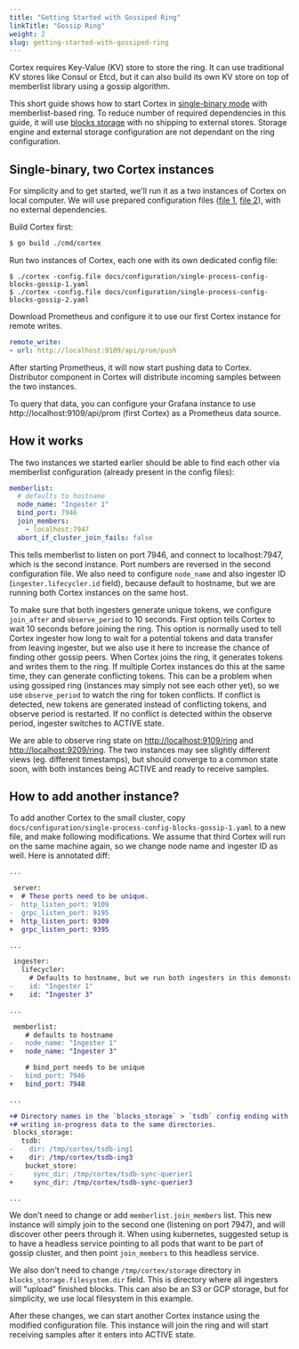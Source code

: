 ```yaml
---
title: "Getting Started with Gossiped Ring"
linkTitle: "Gossip Ring"
weight: 2
slug: getting-started-with-gossiped-ring
---
```


Cortex requires Key-Value (KV) store to store the ring. It can use traditional KV stores like Consul or Etcd,
but it can also build its own KV store on top of memberlist library using a gossip algorithm.

This short guide shows how to start Cortex in [single-binary mode](../architecture.md) with memberlist-based ring.
To reduce number of required dependencies in this guide, it will use [blocks storage](../blocks-storage/_index.md) with no shipping to external stores.
Storage engine and external storage configuration are not dependant on the ring configuration.

## Single-binary, two Cortex instances

For simplicity and to get started, we'll run it as a two instances of Cortex on local computer.
We will use prepared configuration files ([file 1](../../configuration/single-process-config-blocks-gossip-1.yaml), [file 2](../../configuration/single-process-config-blocks-gossip-2.yaml)), with no external
dependencies.

Build Cortex first:
```sh
$ go build ./cmd/cortex
```

Run two instances of Cortex, each one with its own dedicated config file:
```
$ ./cortex -config.file docs/configuration/single-process-config-blocks-gossip-1.yaml
$ ./cortex -config.file docs/configuration/single-process-config-blocks-gossip-2.yaml
```

Download Prometheus and configure it to use our first Cortex instance for remote writes.

```yaml
remote_write:
- url: http://localhost:9109/api/prom/push
```

After starting Prometheus, it will now start pushing data to Cortex. Distributor component in Cortex will
distribute incoming samples between the two instances.

To query that data, you can configure your Grafana instance to use http://localhost:9109/api/prom (first Cortex) as a Prometheus data source.

## How it works

The two instances we started earlier should be able to find each other via memberlist configuration (already present in the config files):

```yaml
memberlist:
  # defaults to hostname
  node_name: "Ingester 1"
  bind_port: 7946
  join_members:
    - localhost:7947
  abort_if_cluster_join_fails: false
```

This tells memberlist to listen on port 7946, and connect to localhost:7947, which is the second instance.
Port numbers are reversed in the second configuration file.
We also need to configure `node_name` and also ingester ID (`ingester.lifecycler.id` field), because default to hostname,
but we are running both Cortex instances on the same host.

To make sure that both ingesters generate unique tokens, we configure `join_after` and `observe_period` to 10 seconds.
First option tells Cortex to wait 10 seconds before joining the ring.  This option is normally used to tell Cortex ingester
how long to wait for a potential tokens and data transfer from leaving ingester, but we also use it here to increase
the chance of finding other gossip peers. When Cortex joins the ring, it generates tokens and writes them to the ring.
If multiple Cortex instances do this at the same time, they can generate conflicting tokens. This can be a problem
when using gossiped ring (instances may simply not see each other yet), so we use `observe_period` to watch the ring for token conflicts.
If conflict is detected, new tokens are generated instead of conflicting tokens, and observe period is restarted.
If no conflict is detected within the observe period, ingester switches to ACTIVE state.

We are able to observe ring state on [http://localhost:9109/ring](http://localhost:9109/ring) and [http://localhost:9209/ring](http://localhost:9209/ring).
The two instances may see slightly different views (eg. different timestamps), but should converge to a common state soon, with both instances
being ACTIVE and ready to receive samples.

## How to add another instance?

To add another Cortex to the small cluster, copy `docs/configuration/single-process-config-blocks-gossip-1.yaml` to a new file,
and make following modifications. We assume that third Cortex will run on the same machine again, so we change node name and ingester ID as well. Here
is annotated diff:

```diff
...

 server:
+  # These ports need to be unique.
-  http_listen_port: 9109
-  grpc_listen_port: 9195
+  http_listen_port: 9309
+  grpc_listen_port: 9395

...

 ingester:
   lifecycler:
     # Defaults to hostname, but we run both ingesters in this demonstration on the same machine.
-    id: "Ingester 1"
+    id: "Ingester 3"

...

 memberlist:
    # defaults to hostname
-   node_name: "Ingester 1"
+   node_name: "Ingester 3"

    # bind_port needs to be unique
-   bind_port: 7946
+   bind_port: 7948

...

+# Directory names in the `blocks_storage` > `tsdb` config ending with `...1` to end with `...3`. This is to avoid different instances
+# writing in-progress data to the same directories.
 blocks_storage:
   tsdb:
-    dir: /tmp/cortex/tsdb-ing1
+    dir: /tmp/cortex/tsdb-ing3
    bucket_store:
-     sync_dir: /tmp/cortex/tsdb-sync-querier1
+     sync_dir: /tmp/cortex/tsdb-sync-querier3

...
```

We don't need to change or add `memberlist.join_members` list. This new instance will simply join to the second one (listening on port 7947), and
will discover other peers through it. When using kubernetes, suggested setup is to have a headless service pointing to all pods
that want to be part of gossip cluster, and then point `join_members` to this headless service.

We also don't need to change `/tmp/cortex/storage` directory in `blocks_storage.filesystem.dir` field. This is directory where all ingesters will
"upload" finished blocks. This can also be an S3 or GCP storage, but for simplicity, we use local filesystem in this example.

After these changes, we can start another Cortex instance using the modified configuration file. This instance will join the ring
and will start receiving samples after it enters into ACTIVE state.
